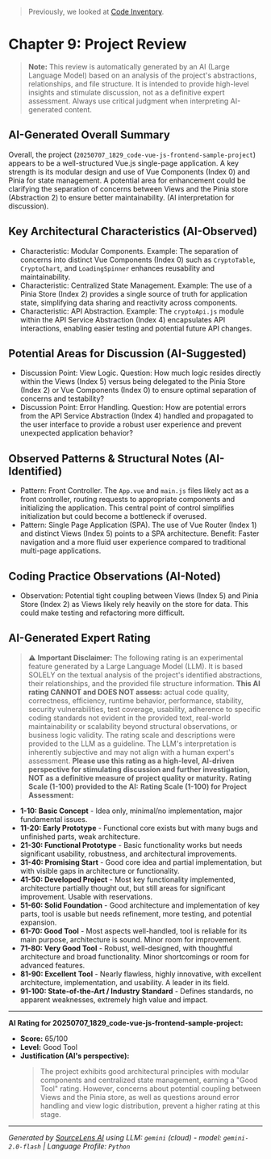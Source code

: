 > Previously, we looked at [Code Inventory](08_code_inventory.md).

# Chapter 9: Project Review
> **Note:** This review is automatically generated by an AI (Large Language Model) based on an analysis of the project's abstractions, relationships, and file structure. It is intended to provide high-level insights and stimulate discussion, not as a definitive expert assessment. Always use critical judgment when interpreting AI-generated content.
## AI-Generated Overall Summary
Overall, the project (`20250707_1829_code-vue-js-frontend-sample-project`) appears to be a well-structured Vue.js single-page application.
A key strength is its modular design and use of Vue Components (Index 0) and Pinia for state management. A potential area for enhancement could be clarifying the separation of concerns between Views and the Pinia store (Abstraction 2) to ensure better maintainability. (AI interpretation for discussion).
## Key Architectural Characteristics (AI-Observed)
- Characteristic: Modular Components. Example: The separation of concerns into distinct Vue Components (Index 0) such as `CryptoTable`, `CryptoChart`, and `LoadingSpinner` enhances reusability and maintainability.
- Characteristic: Centralized State Management. Example: The use of a Pinia Store (Index 2) provides a single source of truth for application state, simplifying data sharing and reactivity across components.
- Characteristic: API Abstraction. Example: The `cryptoApi.js` module within the API Service Abstraction (Index 4) encapsulates API interactions, enabling easier testing and potential future API changes.
## Potential Areas for Discussion (AI-Suggested)
- Discussion Point: View Logic. Question: How much logic resides directly within the Views (Index 5) versus being delegated to the Pinia Store (Index 2) or Vue Components (Index 0) to ensure optimal separation of concerns and testability?
- Discussion Point: Error Handling. Question: How are potential errors from the API Service Abstraction (Index 4) handled and propagated to the user interface to provide a robust user experience and prevent unexpected application behavior?
## Observed Patterns & Structural Notes (AI-Identified)
- Pattern: Front Controller. The `App.vue` and `main.js` files likely act as a front controller, routing requests to appropriate components and initializing the application. This central point of control simplifies initialization but could become a bottleneck if overused.
- Pattern: Single Page Application (SPA). The use of Vue Router (Index 1) and distinct Views (Index 5) points to a SPA architecture. Benefit: Faster navigation and a more fluid user experience compared to traditional multi-page applications.
## Coding Practice Observations (AI-Noted)
- Observation: Potential tight coupling between Views (Index 5) and Pinia Store (Index 2) as Views likely rely heavily on the store for data. This could make testing and refactoring more difficult.
## AI-Generated Expert Rating
> ⚠️ **Important Disclaimer:** The following rating is an experimental feature generated by a Large Language Model (LLM). It is based SOLELY on the textual analysis of the project's identified abstractions, their relationships, and the provided file structure information.
> **This AI rating CANNOT and DOES NOT assess:** actual code quality, correctness, efficiency, runtime behavior, performance, stability, security vulnerabilities, test coverage, usability, adherence to specific coding standards not evident in the provided text, real-world maintainability or scalability beyond structural observations, or business logic validity.
> The rating scale and descriptions were provided to the LLM as a guideline. The LLM's interpretation is inherently subjective and may not align with a human expert's assessment.
> **Please use this rating as a high-level, AI-driven perspective for stimulating discussion and further investigation, NOT as a definitive measure of project quality or maturity.**
**Rating Scale (1-100) provided to the AI:**
**Rating Scale (1-100) for Project Assessment:**
*   **1-10: Basic Concept** - Idea only, minimal/no implementation, major fundamental issues.
*   **11-20: Early Prototype** - Functional core exists but with many bugs and unfinished parts, weak architecture.
*   **21-30: Functional Prototype** - Basic functionality works but needs significant usability, robustness, and architectural improvements.
*   **31-40: Promising Start** - Good core idea and partial implementation, but with visible gaps in architecture or functionality.
*   **41-50: Developed Project** - Most key functionality implemented, architecture partially thought out, but still areas for significant improvement. Usable with reservations.
*   **51-60: Solid Foundation** - Good architecture and implementation of key parts, tool is usable but needs refinement, more testing, and potential expansion.
*   **61-70: Good Tool** - Most aspects well-handled, tool is reliable for its main purpose, architecture is sound. Minor room for improvement.
*   **71-80: Very Good Tool** - Robust, well-designed, with thoughtful architecture and broad functionality. Minor shortcomings or room for advanced features.
*   **81-90: Excellent Tool** - Nearly flawless, highly innovative, with excellent architecture, implementation, and usability. A leader in its field.
*   **91-100: State-of-the-Art / Industry Standard** - Defines standards, no apparent weaknesses, extremely high value and impact.
---
**AI Rating for 20250707_1829_code-vue-js-frontend-sample-project:**
*   **Score:** 65/100
*   **Level:** Good Tool
*   **Justification (AI's perspective):**
    > The project exhibits good architectural principles with modular components and centralized state management, earning a "Good Tool" rating. However, concerns about potential coupling between Views and the Pinia store, as well as questions around error handling and view logic distribution, prevent a higher rating at this stage.


---

*Generated by [SourceLens AI](https://github.com/openXFlow/sourceLensAI) using LLM: `gemini` (cloud) - model: `gemini-2.0-flash` | Language Profile: `Python`*